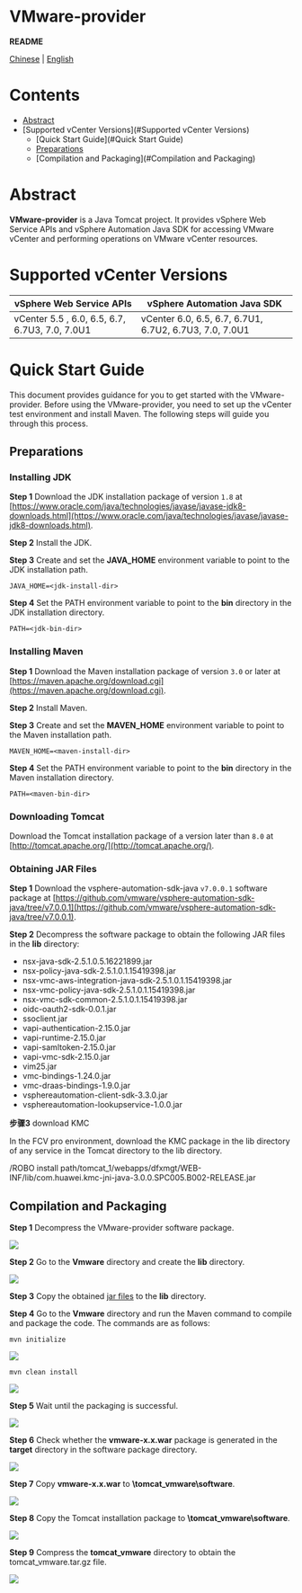 # VMware-provider

**README**

[Chinese](README_ZH.md) | [English](README.md)

# Contents
- [Abstract](#Abstract)
- [Supported vCenter Versions](#Supported vCenter Versions)
  - [Quick Start Guide](#Quick Start Guide)
  - [Preparations](#Preparations)
  - [Compilation and Packaging](#Compilation and Packaging)

# Abstract

**VMware-provider** is a Java Tomcat project. It provides vSphere Web Service APIs and vSphere Automation Java SDK for accessing VMware vCenter and performing operations on VMware vCenter resources.

# Supported vCenter Versions

| vSphere Web Service APIs                       | vSphere Automation Java SDK                            |
| ---------------------------------------------- | ------------------------------------------------------ |
| vCenter 5.5 , 6.0, 6.5, 6.7, 6.7U3, 7.0, 7.0U1 | vCenter 6.0, 6.5, 6.7, 6.7U1, 6.7U2, 6.7U3, 7.0, 7.0U1 |

# Quick Start Guide

This document provides guidance for you to get started with the VMware-provider. Before using the VMware-provider, you need to set up the vCenter test environment and install Maven. The following steps will guide you through this process.

## Preparations

### Installing JDK

**Step 1** Download the JDK installation package of version `1.8` at  [https://www.oracle.com/java/technologies/javase/javase-jdk8-downloads.html](https://www.oracle.com/java/technologies/javase/javase-jdk8-downloads.html).

**Step 2** Install the JDK.

**Step 3** Create and set the **JAVA_HOME** environment variable to point to the JDK installation path.

```
JAVA_HOME=<jdk-install-dir>
```

**Step 4** Set the PATH environment variable to point to the **bin** directory in the JDK installation directory.

```
PATH=<jdk-bin-dir>
```

### Installing Maven

**Step 1** Download the Maven installation package of version `3.0` or later at [https://maven.apache.org/download.cgi](https://maven.apache.org/download.cgi).

**Step 2** Install Maven.

**Step 3** Create and set the **MAVEN_HOME** environment variable to point to the Maven installation path.

```shell
MAVEN_HOME=<maven-install-dir>
```

**Step 4** Set the PATH environment variable to point to the **bin** directory in the Maven installation directory.

```shell
PATH=<maven-bin-dir>
```

### Downloading Tomcat

Download the Tomcat installation package of a version later than `8.0` at [http://tomcat.apache.org/](http://tomcat.apache.org/).

### <span id ="jar">Obtaining JAR Files</span>

**Step 1** Download the vsphere-automation-sdk-java `v7.0.0.1` software package at [https://github.com/vmware/vsphere-automation-sdk-java/tree/v7.0.0.1](https://github.com/vmware/vsphere-automation-sdk-java/tree/v7.0.0.1).

**Step 2** Decompress the software package to obtain the following JAR files in the **lib** directory:

- nsx-java-sdk-2.5.1.0.5.16221899.jar
- nsx-policy-java-sdk-2.5.1.0.1.15419398.jar
- nsx-vmc-aws-integration-java-sdk-2.5.1.0.1.15419398.jar
- nsx-vmc-policy-java-sdk-2.5.1.0.1.15419398.jar 
- nsx-vmc-sdk-common-2.5.1.0.1.15419398.jar 
- oidc-oauth2-sdk-0.0.1.jar
- ssoclient.jar 
- vapi-authentication-2.15.0.jar  
- vapi-runtime-2.15.0.jar  
- vapi-samltoken-2.15.0.jar 
- vapi-vmc-sdk-2.15.0.jar  
- vim25.jar 
- vmc-bindings-1.24.0.jar  
- vmc-draas-bindings-1.9.0.jar
- vsphereautomation-client-sdk-3.3.0.jar
- vsphereautomation-lookupservice-1.0.0.jar

**步骤3** download KMC

In the FCV pro environment, download the KMC package in the lib directory of any service in the Tomcat directory to the lib directory.

/ROBO install path/tomcat_1/webapps/dfxmgt/WEB-INF/lib/com.huawei.kmc-jni-java-3.0.0.SPC005.B002-RELEASE.jar
## Compilation and Packaging

**Step 1** Decompress the VMware-provider software package.

![](image/1.png)

**Step 2** Go to the **Vmware** directory and create the **lib** directory.

![](image/2.png)

**Step 3** Copy the obtained [jar files](#jar) to the **lib** directory.

**Step 4** Go to the **Vmware** directory and run the Maven command to compile and package the code. The commands are as follows:

```shell
mvn initialize
```

![](image/11.png)

```shell
mvn clean install
```

![](image/3.png)

**Step 5** Wait until the packaging is successful.

![](image/4.png)

**Step 6** Check whether the **vmware-x.x.war** package is generated in the **target** directory in the software package directory.

![](image/5.png)

**Step 7** Copy **vmware-x.x.war** to **\tomcat_vmware\software**.

![](image/6.png)

**Step 8** Copy the Tomcat installation package to **\tomcat_vmware\software**.

![](image/7.png)

**Step 9** Compress the **tomcat_vmware** directory to obtain the tomcat_vmware.tar.gz file.

![](image/8.png)
